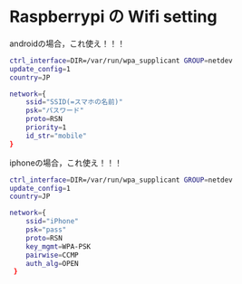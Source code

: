 # Raspberrypi の Wifi setting

androidの場合，これ使え！！！

```bash
ctrl_interface=DIR=/var/run/wpa_supplicant GROUP=netdev
update_config=1
country=JP

network={
	ssid="SSID(=スマホの名前)"
	psk="パスワード"
	proto=RSN
	priority=1
	id_str="mobile"
}
```

iphoneの場合，これ使え！！！

```bash
ctrl_interface=DIR=/var/run/wpa_supplicant GROUP=netdev
update_config=1
country=JP

network={
    ssid="iPhone"
    psk="pass"
    proto=RSN
    key_mgmt=WPA-PSK
    pairwise=CCMP
    auth_alg=OPEN
 }
```